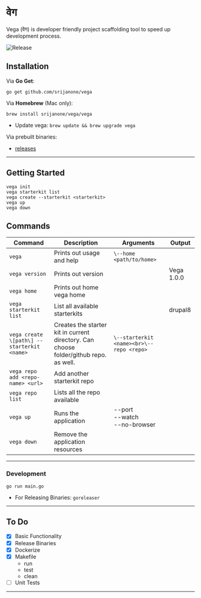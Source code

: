 # वेग

Vega (वेग) is developer friendly project scaffolding tool to speed up development process.

![Release](https://github.com/srijanone/vega/workflows/Release/badge.svg)

## Installation

Via **Go Get**:

```
go get github.com/srijanone/vega
```

Via **Homebrew** (Mac only):

```
brew install srijanone/vega/vega
```

- Update vega: `brew update && brew upgrade vega` 

Via prebuilt binaries:
- [releases](https://github.com/srijanone/vega/releases)

---

## Getting Started

```console
vega init
vega starterkit list
vega create --starterkit <starterkit>
vega up
vega down
```

## Commands


| Command                                      | Description                                                                           | Arguments                                       | Output     |
| -------------------------------------------- | ------------------------------------------------------------------------------------- | ----------------------------------------------- | ---------- |
| `vega`                                         | Prints out usage and help                                                             | `\--home <path/to/home>`                          |            |
| `vega version`                                 | Prints out version                                                                    |                                                 | Vega 1.0.0 |
| `vega home`                                    | Prints out home vega home                                                             |                                                 |            |
| `vega starterkit list`                         | List all available starterkits                                                        |                                                 | drupal8    |
| `vega create \[path\] --starterkit <name>`     | Creates the starter kit in current directory. Can choose folder/github repo. as well. | `\--starterkit <name><br>\--repo <repo>`          |            |
| `vega repo add <repo-name> <url>`              | Add another starterkit repo                                                           |                                                 |            |
| `vega repo list`                               | Lists all the repo available                                                          |                                                 |            |
| `vega up`                                      | Runs the application                                                                  | \--port <log-port><br>\--watch<br>\--no-browser |            |
| `vega down`                                    | Remove the application resources                                                      |                                                 |            |

---

### Development

`go run main.go`

- For Releasing Binaries: `goreleaser`

---

## To Do

- [x] Basic Functionality
- [x] Release Binaries
- [x] Dockerize
- [x] Makefile
  - run
  - test
  - clean
- [ ] Unit Tests

---

```



```